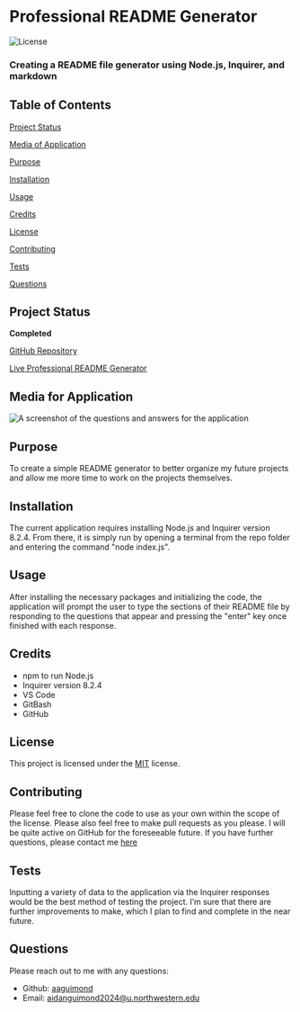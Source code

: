 
# Professional README Generator

![License](https://img.shields.io/badge/license-MIT-blue.svg)

### Creating a README file generator using Node.js, Inquirer, and markdown


## Table of Contents

[Project Status](#project-status)

[Media of Application](#media-for-application)

[Purpose](#purpose)

[Installation](#installation)

[Usage](#usage)

[Credits](#credits)

[License](#license)

[Contributing](#contributing)

[Tests](#tests)

[Questions](#questions)


## Project Status

**Completed**

[GitHub Repository](https://github.com/aaguimond/module-09-challenge-readme-maker)

[Live Professional README Generator](N/A)


## Media for Application

![A screenshot of the questions and answers for the application](https://github.com/aaguimond/module-09-challenge-readme-maker/blob/78fd5910bf7baadde9778acba03342b1363e1023/screenshots/READMEGeneratorExampleScreenshotFullQandA.png?raw=true)




## Purpose

To create a simple README generator to better organize my future projects and allow me more time to work on the projects themselves.

## Installation

The current application requires installing Node.js and Inquirer version 8.2.4. From there, it is simply run by opening a terminal from the repo folder and entering the command "node index.js".

## Usage

After installing the necessary packages and initializing the code, the application will prompt the user to type the sections of their README file by responding to the questions that appear and pressing the "enter" key once finished with each response.

## Credits

* npm to run Node.js
* Inquirer version 8.2.4
* VS Code
* GitBash
* GitHub


## License

This project is licensed under the [MIT](https://opensource.org/licenses/MIT) license.

## Contributing

Please feel free to clone the code to use as your own within the scope of the license. Please also feel free to make pull requests as you please. I will be quite active on GitHub for the foreseeable future. If you have further questions, please contact me [here](#questions)

## Tests

Inputting a variety of data to the application via the Inquirer responses would be the best method of testing the project. I’m sure that there are further improvements to make, which I plan to find and complete in the near future.

## Questions

Please reach out to me with any questions:

- Github: [aaguimond](https://github.com/aaguimond)
- Email: aidanguimond2024@u.northwestern.edu
  